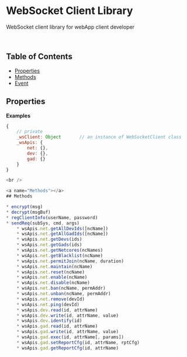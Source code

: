WebSocket Client Library
===============

WebSocket client library for webApp client developer

<br />

## Table of Contents  

* [Properties](#Properties)  
* [Methods](#Methods) 
* [Event](@Event)

<a name="Properties"></a>
## Properties  

**Examples**

```js
{
    // private
    _wsClient: Object       // an instance of WebSocketClient class
    _wsApis: {
        net: {},
        dev: {},
        gad: {}
    }
}

<br />

<a name="Methods"></a>
## Methods  

* encrypt(msg)
* decrypt(msgBuf)
* regClientInfo(userName, password)
* sendReq(subSys, cmd, args)
    * wsApis.net.getAllDevIds([ncName])
    * wsApis.net.getAllGadIds([ncName])
    * wsApis.net.getDevs(ids)
    * wsApis.net.getGads(ids)
    * wsApis.net.getNetcores(ncNames)
    * wsApis.net.getBlacklist(ncName)
    * wsApis.net.permitJoin(ncName, duration)
    * wsApis.net.maintain(ncName)
    * wsApis.net.reset(ncName)
    * wsApis.net.enable(ncName)
    * wsApis.net.disable(ncName)
    * wsApis.net.ban(ncName, permAddr)
    * wsApis.net.unban(ncName, permAddr)
    * wsApis.net.remove(devId)
    * wsApis.net.ping(devId)
    * wsApis.dev.read(id, attrName)
    * wsApis.dev.write(id, attrName, value)
    * wsApis.dev.identify(id)
    * wsApis.gad.read(id, attrName)
    * wsApis.gad.write(id, attrName, value)
    * wsApis.gad.exec(id, attrName[, params])
    * wsApis.gad.setReportCfg(id, attrName, rptCfg)
    * wsApis.gad.getReportCfg(id, attrName)
